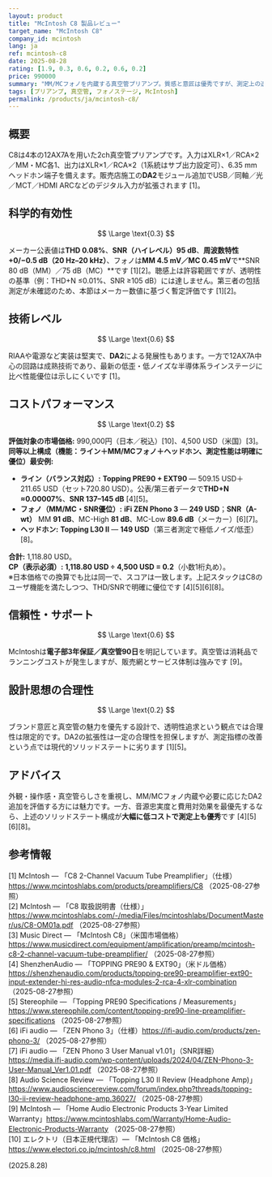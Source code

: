 ```yaml
---
layout: product
title: "McIntosh C8 製品レビュー"
target_name: "McIntosh C8"
company_id: mcintosh
lang: ja
ref: mcintosh-c8
date: 2025-08-28
rating: [1.9, 0.3, 0.6, 0.2, 0.6, 0.2]
price: 990000
summary: "MM/MCフォノを内蔵する真空管プリアンプ。質感と意匠は優秀ですが、測定上の透明性は平凡で、安価なソリッドステート構成に対しコストパフォーマンスは低いです。"
tags: [プリアンプ, 真空管, フォノステージ, McIntosh]
permalink: /products/ja/mcintosh-c8/
---
```


## 概要

C8は4本の12AX7Aを用いた2ch真空管プリアンプです。入力はXLR×1／RCA×2／MM・MC各1、出力はXLR×1／RCA×2（1系統はサブ出力設定可）、6.35 mmヘッドホン端子を備えます。販売店施工の**DA2**モジュール追加でUSB／同軸／光／MCT／HDMI ARCなどのデジタル入力が拡張されます [1]。

## 科学的有効性

$$ \Large \text{0.3} $$

メーカー公表値は**THD 0.08%**、**SNR（ハイレベル）95 dB**、**周波数特性 +0/−0.5 dB（20 Hz–20 kHz）**、フォノは**MM 4.5 mV／MC 0.45 mV**で**SNR 80 dB（MM）／75 dB（MC）**です [1][2]。聴感上は許容範囲ですが、透明性の基準（例：THD+N ≤0.01%、SNR ≥105 dB）には達しません。第三者の包括測定が未確認のため、本節はメーカー数値に基づく暫定評価です [1][2]。

## 技術レベル

$$ \Large \text{0.6} $$

RIAAや電源など実装は堅実で、**DA2**による発展性もあります。一方で12AX7A中心の回路は成熟技術であり、最新の低歪・低ノイズな半導体系ラインステージに比べ性能優位は示しにくいです [1]。

## コストパフォーマンス

$$ \Large \text{0.2} $$

**評価対象の市場価格:** 990,000円（日本／税込）[10]、4,500 USD（米国）[3]。  
**同等以上構成（機能：ライン＋MM/MCフォノ＋ヘッドホン、測定性能は明確に優位）最安例:**

- **ライン（バランス対応）:** **Topping PRE90 + EXT90** — 509.15 USD＋211.65 USD（セット720.80 USD）。公表/第三者データで**THD+N ≈0.00007%**、**SNR 137–145 dB** [4][5]。  
- **フォノ（MM/MC・SNR優位）:** **iFi ZEN Phono 3** — **249 USD**；**SNR（A-wt）** MM **91 dB**、MC-High **81 dB**、MC-Low **89.6 dB**（メーカー）[6][7]。  
- **ヘッドホン:** **Topping L30 II** — **149 USD**（第三者測定で極低ノイズ/低歪）[8]。

**合計:** 1,118.80 USD。  
**CP（表示必須）:** **1,118.80 USD ÷ 4,500 USD = 0.2**（小数1桁丸め）。  
※日本価格での換算でも比は同一で、スコアは一致します。上記スタックはC8のユーザ機能を満たしつつ、THD/SNRで明確に優位です [4][5][6][8]。

## 信頼性・サポート

$$ \Large \text{0.6} $$

McIntoshは**電子部3年保証／真空管90日**を明記しています。真空管は消耗品でランニングコストが発生しますが、販売網とサービス体制は強みです [9]。

## 設計思想の合理性

$$ \Large \text{0.2} $$

ブランド意匠と真空管の魅力を優先する設計で、透明性追求という観点では合理性は限定的です。DA2の拡張性は一定の合理性を担保しますが、測定指標の改善という点では現代的ソリッドステートに劣ります [1][5]。

## アドバイス

外観・操作感・真空管らしさを重視し、MM/MCフォノ内蔵や必要に応じたDA2追加を評価する方には魅力です。一方、音源忠実度と費用対効果を最優先するなら、上述のソリッドステート構成が**大幅に低コストで測定上も優秀**です [4][5][6][8]。

## 参考情報

[1] McIntosh — 「C8 2-Channel Vacuum Tube Preamplifier」（仕様）https://www.mcintoshlabs.com/products/preamplifiers/C8 （2025-08-27参照）  
[2] McIntosh — 「C8 取扱説明書（仕様）」https://www.mcintoshlabs.com/-/media/Files/mcintoshlabs/DocumentMaster/us/C8-OM01a.pdf （2025-08-27参照）  
[3] Music Direct — 「McIntosh C8」（米国市場価格）https://www.musicdirect.com/equipment/amplification/preamp/mcintosh-c8-2-channel-vacuum-tube-preamplifier/ （2025-08-27参照）  
[4] ShenzhenAudio — 「TOPPING PRE90 & EXT90」（米ドル価格）https://shenzhenaudio.com/products/topping-pre90-preamplifier-ext90-input-extender-hi-res-audio-nfca-modules-2-rca-4-xlr-combination （2025-08-27参照）  
[5] Stereophile — 「Topping PRE90 Specifications / Measurements」https://www.stereophile.com/content/topping-pre90-line-preamplifier-specifications （2025-08-27参照）  
[6] iFi audio — 「ZEN Phono 3」（仕様）https://ifi-audio.com/products/zen-phono-3/ （2025-08-27参照）  
[7] iFi audio — 「ZEN Phono 3 User Manual v1.01」（SNR詳細）https://media.ifi-audio.com/wp-content/uploads/2024/04/ZEN-Phono-3-User-Manual_Ver1.01.pdf （2025-08-27参照）  
[8] Audio Science Review — 「Topping L30 II Review (Headphone Amp)」https://www.audiosciencereview.com/forum/index.php?threads/topping-l30-ii-review-headphone-amp.36027/ （2025-08-27参照）  
[9] McIntosh — 「Home Audio Electronic Products 3-Year Limited Warranty」https://www.mcintoshlabs.com/Warranty/Home-Audio-Electronic-Products-Warranty （2025-08-27参照）  
[10] エレクトリ（日本正規代理店）— 「McIntosh C8 価格」https://www.electori.co.jp/mcintosh/c8.html （2025-08-27参照）

(2025.8.28)

